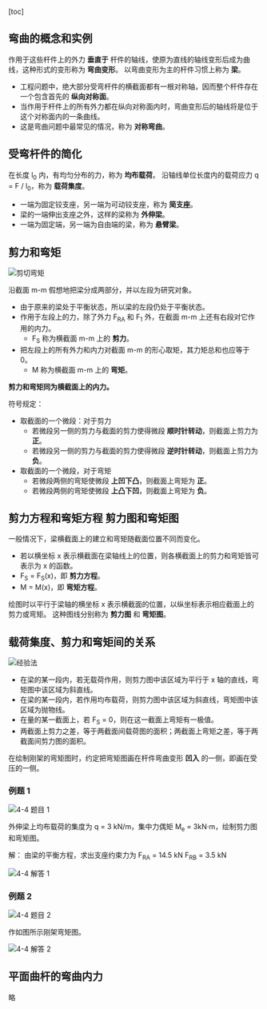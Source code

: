 [toc]

## 弯曲的概念和实例

作用于这些杆件上的外力 **垂直于** 杆件的轴线，使原为直线的轴线变形后成为曲线，这种形式的变形称为 **弯曲变形**。
以弯曲变形为主的杆件习惯上称为 **梁**。

- 工程问题中，绝大部分受弯杆件的横截面都有一根对称轴，因而整个杆件存在一个包含首先的 **纵向对称面**。
- 当作用于杆件上的所有外力都在纵向对称面内时，弯曲变形后的轴线将是位于这个对称面内的一条曲线。
- 这是弯曲问题中最常见的情况，称为 **对称弯曲**。

## 受弯杆件的简化

在长度 l<sub>0</sub> 内，有均匀分布的力，称为 **均布载荷**。
沿轴线单位长度内的载荷应力 q = F / l<sub>0</sub>，称为 **载荷集度**。

- 一端为固定铰支座，另一端为可动铰支座，称为 **简支座**。
- 梁的一端伸出支座之外，这样的梁称为 **外伸梁**。
- 一端为固定端，另一端为自由端的梁，称为 **悬臂梁**。

## 剪力和弯矩

![剪切弯矩](http://oxnec2zdn.bkt.clouddn.com/mechanicofmaterials/jianqiewanju.PNG)

沿截面 m-m 假想地把梁分成两部分，并以左段为研究对象。

- 由于原来的梁处于平衡状态，所以梁的左段仍处于平衡状态。
- 作用于左段上的力，除了外力 F<sub>RA</sub> 和 F<sub>1</sub> 外，在截面 m-m 上还有右段对它作用的内力。
    - F<sub>S</sub> 称为横截面 m-m 上的 **剪力**。
- 把左段上的所有外力和内力对截面 m-m 的形心取矩，其力矩总和也应等于 0。
    - M 称为横截面 m-m 上的 **弯矩**。

**剪力和弯矩同为横截面上的内力。**

符号规定：

- 取截面的一个微段：对于剪力
    - 若微段另一侧的剪力与截面的剪力使得微段 **顺时针转动**，则截面上剪力为 **正**。
    - 若微段另一侧的剪力与截面的剪力使得微段 **逆时针转动**，则截面上剪力为 **负**。
- 取截面的一个微段，对于弯矩
    - 若微段两侧的弯矩使微段 **上凹下凸**，则截面上弯矩为 **正**。
    - 若微段两侧的弯矩使微段 **上凸下凹**，则截面上弯矩为 **负**。

## 剪力方程和弯矩方程 剪力图和弯矩图

一般情况下，梁横截面上的建立和弯矩随截面位置不同而变化。

- 若以横坐标 x 表示横截面在梁轴线上的位置，则各横截面上的剪力和弯矩皆可表示为 x 的函数。
- F<sub>S</sub> = F<sub>S</sub>(x)，即 **剪力方程**。
- M = M(x)，即 **弯矩方程**。

绘图时以平行于梁轴的横坐标 x 表示横截面的位置，以纵坐标表示相应截面上的剪力或弯矩。
这种图线分别称为 **剪力图** 和 **弯矩图**。

## 载荷集度、剪力和弯矩间的关系

![经验法](http://oxnec2zdn.bkt.clouddn.com/mechanicofmaterials/jingyanfa.PNG)

- 在梁的某一段内，若无载荷作用，则剪力图中该区域为平行于 x 轴的直线，弯矩图中该区域为斜直线。
- 在梁的某一段内，若作用均布载荷，则剪力图中该区域为斜直线，弯矩图中该区域为抛物线。
- 在量的某一截面上，若 F<sub>S</sub> = 0，则在这一截面上弯矩有一极值。
- 两截面上剪力之差，等于两截面间载荷图的面积；两截面上弯矩之差，等于两截面间剪力图的面积。

在绘制刚架的弯矩图时，约定把弯矩图画在杆件弯曲变形 **凹入** 的一侧，即画在受压的一侧。

### 例题 1

![4-4 题目 1](http://oxnec2zdn.bkt.clouddn.com/mechanicofmaterials/4-4timu1.PNG)

外伸梁上均布载荷的集度为 q = 3 kN/m，集中力偶矩 M<sub>e</sub> = 3kN&sdot;m，绘制剪力图和弯矩图。

解：
由梁的平衡方程，求出支座约束力为
F<sub>RA</sub> = 14.5 kN  F<sub>RB</sub> = 3.5 kN

![4-4 解答 1](http://oxnec2zdn.bkt.clouddn.com/mechanicofmaterials/4-4daan1.PNG)

### 例题 2

![4-4 题目 2](http://oxnec2zdn.bkt.clouddn.com/mechanicofmaterials/4-4timu2.PNG)

作如图所示刚架弯矩图。

![4-4 解答 2](http://oxnec2zdn.bkt.clouddn.com/mechanicofmaterials/4-4jieda2.PNG)

## 平面曲杆的弯曲内力

略
